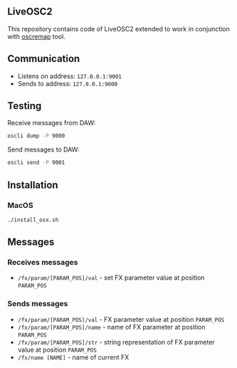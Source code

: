 ## LiveOSC2

This repository contains code of LiveOSC2 extended to work in conjunction with
[oscremap](https://github.com/mwicat/oscremap) tool.

## Communication

- Listens on address: `127.0.0.1:9001`
- Sends to address: `127.0.0.1:9000`

## Testing

Receive messages from DAW:

```bash
oscli dump -P 9000
```

Send messages to DAW:

```bash
oscli send -P 9001 
```


## Installation

### MacOS

```bash
./install_osx.sh
```

## Messages

### Receives messages

- `/fx/param/[PARAM_POS]/val` - set FX parameter value at position `PARAM_POS`

### Sends messages

- `/fx/param/[PARAM_POS]/val` - FX parameter value at position `PARAM_POS`
- `/fx/param/[PARAM_POS]/name` - name of FX parameter at position `PARAM_POS`
- `/fx/param/[PARAM_POS]/str` - string representation of FX parameter value at position `PARAM_POS`
- `/fx/name [NAME]` - name of current FX
